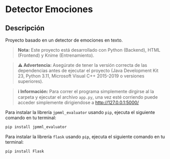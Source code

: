 # Detector Emociones

## Descripción
Proyecto basado en un detector de emociones en texto.

> **Nota:** Este proyecto está desarrollado con Python (Backend), HTML (Frontend) y Knime (Entrenamiento).

> **⚠️ Advertencia:** Asegúrate de tener la versión correcta de las dependencias antes de ejecutar el proyecto (Java Development Kit 23, Python 3.11, Microsoft Visual C++ 2015-2019 o versiones superiores).

> **ℹ️ Información:** Para correr el programa simplemente dirgirse al la carpeta y ejecutar el archivo `app.py`, una vez esté corriendo puede acceder simplemente dirigiendose a http://127.0.0.1:5000/

Para instalar la librería `jpmml_evaluator` usando `pip`, ejecuta el siguiente comando en tu terminal:

```bash
pip install jpmml_evaluator
```

Para instalar la librería `flask` usando `pip`, ejecuta el siguiente comando en tu terminal:
```bash
pip install Flask
```
